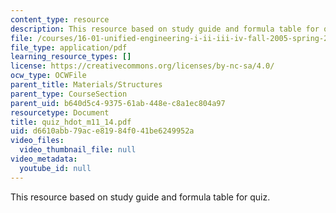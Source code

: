 ```yaml
---
content_type: resource
description: This resource based on study guide and formula table for quiz.
file: /courses/16-01-unified-engineering-i-ii-iii-iv-fall-2005-spring-2006/d6610abb79ace81984f041be6249952a_quiz_hdot_m11_14.pdf
file_type: application/pdf
learning_resource_types: []
license: https://creativecommons.org/licenses/by-nc-sa/4.0/
ocw_type: OCWFile
parent_title: Materials/Structures
parent_type: CourseSection
parent_uid: b640d5c4-9375-61ab-448e-c8a1ec804a97
resourcetype: Document
title: quiz_hdot_m11_14.pdf
uid: d6610abb-79ac-e819-84f0-41be6249952a
video_files:
  video_thumbnail_file: null
video_metadata:
  youtube_id: null
---
```

This resource based on study guide and formula table for quiz.